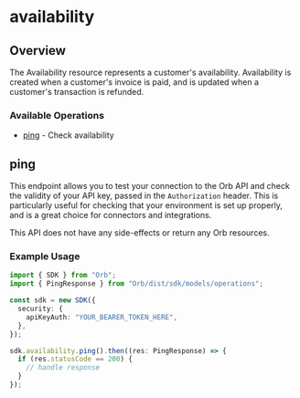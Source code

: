 # availability

## Overview

The Availability resource represents a customer's availability. Availability is created when a customer's invoice is paid, and is updated when a customer's transaction is refunded.

### Available Operations

* [ping](#ping) - Check availability

## ping

This endpoint allows you to test your connection to the Orb API and check the validity of your API key, passed in the `Authorization` header. This is particularly useful for checking that your environment is set up properly, and is a great choice for connectors and integrations.

This API does not have any side-effects or return any Orb resources.

### Example Usage

```typescript
import { SDK } from "Orb";
import { PingResponse } from "Orb/dist/sdk/models/operations";

const sdk = new SDK({
  security: {
    apiKeyAuth: "YOUR_BEARER_TOKEN_HERE",
  },
});

sdk.availability.ping().then((res: PingResponse) => {
  if (res.statusCode == 200) {
    // handle response
  }
});
```
